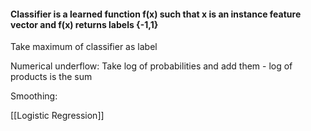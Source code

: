 #### Classifier is a learned function f(x) such that x is an instance feature vector and f(x) returns labels {-1,1}

Take maximum of classifier as label

Numerical underflow:
Take log of probabilities and add them - log of products is the sum

Smoothing:

[[Logistic Regression]]
